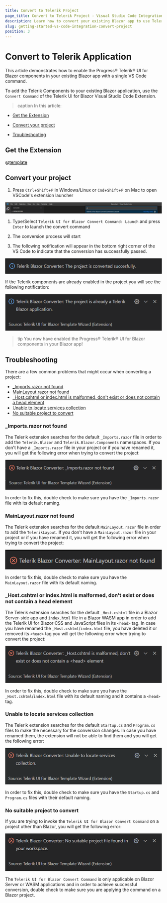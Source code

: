 ```yaml
---
title: Convert to Telerik Project
page_title: Convert to Telerik Project - Visual Studio Code Integration
description: Learn how to convert your existing Blazor app to use Telerik components in it with a few clicks through our Visual Studio Code Templates.
slug: getting-started-vs-code-integration-convert-project
position: 3
---
```


# Convert to Telerik Application

This article demonstrates how to enable the Progress&reg; Telerik&reg; UI for Blazor components in your existing Blazor app with a single VS Code command.

To add the Telerik Components to your existing Blazor application, use the `Convert Command` of the Telerik UI for Blazor Visual Studio Code Extension.

>caption In this article:
* [Get the Extension](#get-the-extension)

* [Convert your project](#convert-your-project)

* [Troubleshooting](#troubleshooting)


## Get the Extension

@[template](/_contentTemplates/common/general-info.md#vs-code-x-download)


## Convert your project

1. Press `Ctrl`+`Shift`+`P` in Windows/Linux or `Cmd`+`Shift`+`P` on Mac to open VSCode's extension launcher

![Launch Convert Command](images/launch-convert-command.png)

1. Type/Select `Telerik UI for Blazor Convert Command: Launch` and press `Enter` to launch the convert command

1. The conversion process will start


1. The following notification will appear in the bottom right corner of the VS Code to indicate that the conversion has successfully passed.

![Success Notification](images/successfully-converted-example.png)


If the Telerik components are already enabled in the project you will see the following notification:

![Already converted project Notification](images/already-converted-example.png)


>tip You now have enabled the Progress&reg; Telerik&reg; UI for Blazor components in your Blazor app!


## Troubleshooting

There are a few common problems that might occur when converting a project:


* [_Imports.razor not found](#_importsrazor-not-found)
* [MainLayout.razor not found](#mainlayoutrazor-not-found)
* [_Host.cshtml or index.html is malformed, don't exist or does not contain a  head element](#_hostcshtml-or-indexhtml-is-malformed-dont-exist-or-does-not-contain-a-head-element)
* [Unable to locate services collection](#unable-to-locate-services-collection)
* [No suitable project to convert](#no-suitable-project-to-convert)

### _Imports.razor not found

The Telerik extension searches for the default `_Imports.razor` file in order to add the `Telerik.Blazor` and `Telerik.Blazor.Components` namespaces. If you don't have a `_Imports.razor` file in your project or if you have renamed it, you will get the following error when trying to convert the project:

![_Imports.razor not found](images/imports-not-found-example.png)

In order to fix this, double check to make sure you have the `_Imports.razor` file with its default naming.

### MainLayout.razor not found

The Telerik extension searches for the default `MainLayout.razor` file in order to add the `TelerikLayout`. If you don't have a `MainLayout.razor` file in your project or if you have renamed it, you will get the following error when trying to convert the project:

![MainLayout.razor not found](images/mainlayout-not-found-example.png)

In order to fix this, double check to make sure you have the `MainLayout.razor` file with its default naming.

### _Host.cshtml or index.html is malformed, don't exist or does not contain a head element

The Telerik extension searches for the default `_Host.cshtml` file in a Blazor Server-side app and `index.html` file in a Blazor WASM app in order to add the Telerik UI for Blazor CSS and JavaScript files in its `<head>` tag. In case you have renamed the `_Host.cshtml`/`index.html` file, you have deleted it or removed its `<head>` tag you will get the following error when trying to convert the project:

![Changed _Host.cshtml file](images/changed-host-example.png)

In order to fix this, double check to make sure you have the `_Host.cshtml`/`index.html` file with its default naming and it contains a `<head>` tag.


### Unable to locate services collection

The Telerik extension searches for the default `Startup.cs` and `Program.cs` files to make the necessary for the conversion changes. In case you have renamed them, the extension will not be able to find them and you will get the following error:

![Unable to locate services collection](images/unable-to-locate-services-example.png)

In order to fix this, double check to make sure you have the `Startup.cs` and `Program.cs` files with their default naming.


### No suitable project to convert

If you are trying to invoke the `Telerik UI for Blazor Convert Command` on a project other than Blazor, you will get the following error:

![No  suitable project to convert](images/no-suitable-project-to-convert-example.png)

The `Telerik UI for Blazor Convert Command` is only applicable on Blazor Server or WASM applications and in order to achieve successful conversion, double check to make sure you are applying the command on a Blazor project.
